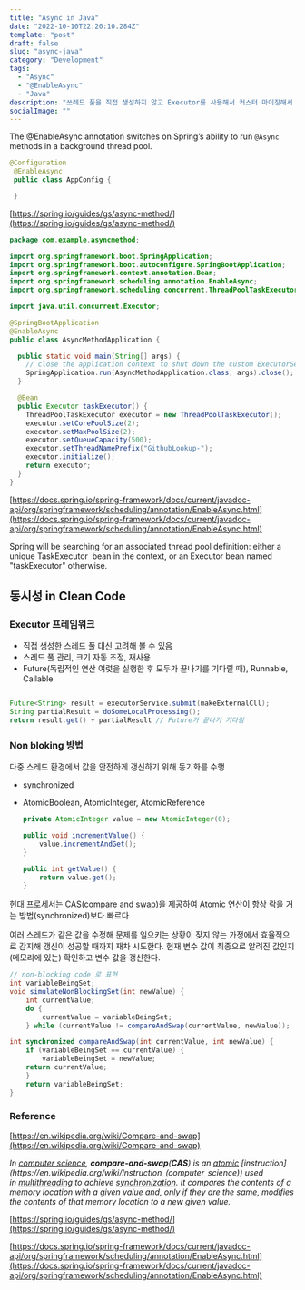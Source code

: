 ```yaml
---
title: "Async in Java"
date: "2022-10-10T22:20:10.284Z"
template: "post"
draft: false
slug: "async-java"
category: "Development"
tags:
  - "Async"
  - "@EnableAsync"
  - "Java"
description: "쓰레드 풀을 직접 생성하지 않고 Executor를 사용해서 커스터 마이징해서 사용하기"
socialImage: ""
---
```


The @EnableAsync annotation switches on Spring’s ability to run `@Async` methods in a background thread pool.

```java
@Configuration
 @EnableAsync
 public class AppConfig {

 }
```

[https://spring.io/guides/gs/async-method/](https://spring.io/guides/gs/async-method/)

```java
package com.example.asyncmethod;

import org.springframework.boot.SpringApplication;
import org.springframework.boot.autoconfigure.SpringBootApplication;
import org.springframework.context.annotation.Bean;
import org.springframework.scheduling.annotation.EnableAsync;
import org.springframework.scheduling.concurrent.ThreadPoolTaskExecutor;

import java.util.concurrent.Executor;

@SpringBootApplication
@EnableAsync
public class AsyncMethodApplication {

  public static void main(String[] args) {
    // close the application context to shut down the custom ExecutorService
    SpringApplication.run(AsyncMethodApplication.class, args).close();
  }

  @Bean
  public Executor taskExecutor() {
    ThreadPoolTaskExecutor executor = new ThreadPoolTaskExecutor();
    executor.setCorePoolSize(2);
    executor.setMaxPoolSize(2);
    executor.setQueueCapacity(500);
    executor.setThreadNamePrefix("GithubLookup-");
    executor.initialize();
    return executor;
  }
}
```

[https://docs.spring.io/spring-framework/docs/current/javadoc-api/org/springframework/scheduling/annotation/EnableAsync.html](https://docs.spring.io/spring-framework/docs/current/javadoc-api/org/springframework/scheduling/annotation/EnableAsync.html)

Spring will be searching for an associated thread pool definition: either a unique TaskExecutor
 bean in the context, or an Executor bean named "taskExecutor" otherwise.

## 동시성 in Clean Code

### Executor 프레임워크

- 직접 생성한 스레드 풀 대신 고려해 볼 수 있음
- 스레드 풀 관리, 크기 자동 조정, 재사용
- Future(독립적인 연산 여럿을 실행한 후 모두가 끝나기를 기다릴 때),  Runnable, Callable

```java

Future<String> result = executorService.submit(makeExternalCll);
String partialResult = doSomeLocalProcessing();
return result.get() + partialResult // Future가 끝나기 기다림
```

### Non bloking 방법

다중 스레드 환경에서 값을 안전하게 갱신하기 위해 동기화를 수행

- synchronized
- AtomicBoolean, AtomicInteger, AtomicReference
    
    ```java
    private AtomicInteger value = new AtomicInteger(0);
    
    public void incrementValue() {
    	value.incrementAndGet();
    }
    
    public int getValue() {
    	return value.get();
    }
    ```
    

현대 프로세서는 CAS(compare and swap)을 제공하여 Atomic 연산이 항상 락을 거는 방법(synchronized)보다 빠르다

여러 스레드가 같은 값을 수정해 문제를 일으키는 상황이 잦지 않는 가정에서 효율적으로 감지해 갱신이 성공할 때까지 재차 시도한다. 현재 변수 값이 최종으로 알려진 값인지(메모리에 있는) 확인하고 변수 값을 갱신한다.

```java
// non-blocking code 로 표현
int variableBeingSet;
void simulateNonBlockingSet(int newValue) {
	int currentValue;
	do {
		currentValue = variableBeingSet;
	} while (currentValue != compareAndSwap(currentValue, newValue));

int synchronized compareAndSwap(int currentValue, int newValue) {
	if (variableBeingSet == currentValue) {
		variableBeingSet = newValue;
	return currentValue;
	}
	return variableBeingSet;
}
```


### Reference
[https://en.wikipedia.org/wiki/Compare-and-swap](https://en.wikipedia.org/wiki/Compare-and-swap)

*In [computer science](https://en.wikipedia.org/wiki/Computer_science), **compare-and-swap**(**CAS**) is an [atomic](https://en.wikipedia.org/wiki/Atomic_(computer_science)) [instruction](https://en.wikipedia.org/wiki/Instruction_(computer_science)) used in [multithreading](https://en.wikipedia.org/wiki/Thread_(computer_science)#Multithreading) to achieve [synchronization](https://en.wikipedia.org/wiki/Synchronization_(computer_science)). It compares the contents of a memory location with a given value and, only if they are the same, modifies the contents of that memory location to a new given value.*

[https://spring.io/guides/gs/async-method/](https://spring.io/guides/gs/async-method/)

[https://docs.spring.io/spring-framework/docs/current/javadoc-api/org/springframework/scheduling/annotation/EnableAsync.html](https://docs.spring.io/spring-framework/docs/current/javadoc-api/org/springframework/scheduling/annotation/EnableAsync.html)